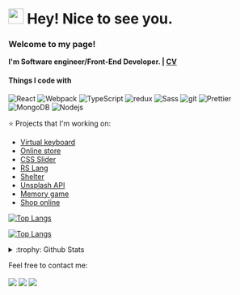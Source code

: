 <h1><img src="https://camo.githubusercontent.com/8653492b3ab0c46cc580ad293f0555880ecf8ac82f0a761f17af1335e85e4de6/68747470733a2f2f71706c7573706963747572652e6f73732d636e2d6265696a696e672e616c6979756e63732e636f6d2f364c6a6a51412f48692e676966" width="30"/> Hey! Nice to see you.</h1>
<p>
  <b>
    <h3>Welcome to my page!</h3>
    I'm Software engineer/Front-End Developer. | <a href="#">CV</a>
  </b>
  <h4>Things I code with</h4>
<p>
  <img alt="React" src="https://img.shields.io/badge/-React-45b8d8?style=flat-square&logo=react&logoColor=white" />
  <img alt="Webpack" src="https://img.shields.io/badge/-Webpack-8DD6F9?style=flat-square&logo=webpack&logoColor=white" /> 
  <img alt="TypeScript" src="https://img.shields.io/badge/-TypeScript-007ACC?style=flat-square&logo=typescript&logoColor=white" />
  <img alt="redux" src="https://img.shields.io/badge/-Redux-764ABC?style=flat-square&logo=redux&logoColor=white" />
  <img alt="Sass" src="https://img.shields.io/badge/-Sass-CC6699?style=flat-square&logo=sass&logoColor=white" />
  <img alt="git" src="https://img.shields.io/badge/-Git-F05032?style=flat-square&logo=git&logoColor=white" />
  <img alt="Prettier" src="https://img.shields.io/badge/-Prettier-F7B93E?style=flat-square&logo=prettier&logoColor=white" />
  <img alt="MongoDB" src="https://img.shields.io/badge/-MongoDB-13aa52?style=flat-square&logo=mongodb&logoColor=white" />
  <img alt="Nodejs" src="https://img.shields.io/badge/-Nodejs-43853d?style=flat-square&logo=Node.js&logoColor=white" />
</p>

:star: Projects that I'm working on:
- [Virtual keyboard](https://evgeniyaanisko.github.io/Virtual-Keyboard/)
- [Online store](https://evgeniyaanisko.github.io/online-store/)
- [CSS Slider](https://evgeniyaanisko.github.io/cssMemSlider/cssMemSlider/)
- [RS Lang](https://evgeniyaanisko.github.io/rslang/)
- [Shelter](https://evgeniyaanisko.github.io/shelter/pages/main/index.html)
- [Unsplash API](https://evgeniyaanisko.github.io/image-galery/)
- [Memory game](https://evgeniyaanisko.github.io/memory-game/)
- [Shop online](https://633de28debbf620df7b3f90b--reliable-brioche-0eaab2.netlify.app/)


[![Top Langs](https://github-readme-stats.vercel.app/api/top-langs/?username=EvgeniyaAnisko)](https://github.com/EvgeniyaAnisko/github-readme-stats)

[![Top Langs](https://github-readme-stats.vercel.app/api/top-langs/?username=anuraghazra&langs_count=8)](https://github.com/anuraghazra/github-readme-stats)

<details>
<summary>:trophy: Github Stats</summary>
<img src="https://bad-apple-github-readme.vercel.app/api?show_bg=1&username=EvgeniyaAnisko">
<img src="https://github-profile-trophy.vercel.app/?username=EvgeniyaAnisko">
</details>

Feel free to contact me:
<br><br>
[<img src="https://img.shields.io/badge/Telegram-Anisko-28a8ea">](https://t.me/EvgeniyaAnisko)
[<img src="https://img.shields.io/badge/Linkedin-YauheniyaAniska-informational">](https://www.linkedin.com/in/yauheniyaaniska)
[<img src="https://img.shields.io/badge/Email-evgeniya.anisko@gmail-orange">](mailto:evgeniya.anisko@gmail.com)
